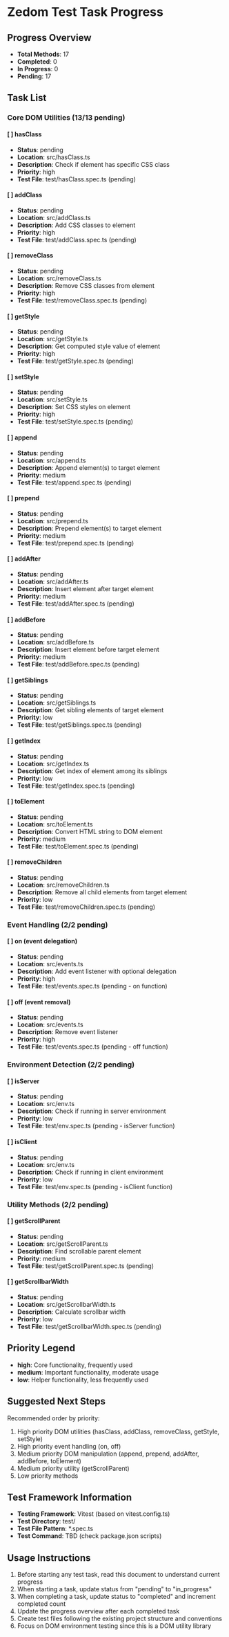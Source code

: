 # Zedom Test Task Progress

## Progress Overview
- **Total Methods**: 17
- **Completed**: 0
- **In Progress**: 0  
- **Pending**: 17

## Task List

### Core DOM Utilities (13/13 pending)

#### [ ] hasClass
- **Status**: pending
- **Location**: src/hasClass.ts
- **Description**: Check if element has specific CSS class
- **Priority**: high
- **Test File**: test/hasClass.spec.ts (pending)

#### [ ] addClass  
- **Status**: pending
- **Location**: src/addClass.ts
- **Description**: Add CSS classes to element
- **Priority**: high
- **Test File**: test/addClass.spec.ts (pending)

#### [ ] removeClass
- **Status**: pending
- **Location**: src/removeClass.ts
- **Description**: Remove CSS classes from element
- **Priority**: high
- **Test File**: test/removeClass.spec.ts (pending)

#### [ ] getStyle
- **Status**: pending
- **Location**: src/getStyle.ts
- **Description**: Get computed style value of element
- **Priority**: high
- **Test File**: test/getStyle.spec.ts (pending)

#### [ ] setStyle
- **Status**: pending
- **Location**: src/setStyle.ts
- **Description**: Set CSS styles on element
- **Priority**: high
- **Test File**: test/setStyle.spec.ts (pending)

#### [ ] append
- **Status**: pending
- **Location**: src/append.ts
- **Description**: Append element(s) to target element
- **Priority**: medium
- **Test File**: test/append.spec.ts (pending)

#### [ ] prepend
- **Status**: pending
- **Location**: src/prepend.ts
- **Description**: Prepend element(s) to target element
- **Priority**: medium
- **Test File**: test/prepend.spec.ts (pending)

#### [ ] addAfter
- **Status**: pending
- **Location**: src/addAfter.ts
- **Description**: Insert element after target element
- **Priority**: medium
- **Test File**: test/addAfter.spec.ts (pending)

#### [ ] addBefore
- **Status**: pending
- **Location**: src/addBefore.ts
- **Description**: Insert element before target element
- **Priority**: medium
- **Test File**: test/addBefore.spec.ts (pending)

#### [ ] getSiblings
- **Status**: pending
- **Location**: src/getSiblings.ts
- **Description**: Get sibling elements of target element
- **Priority**: low
- **Test File**: test/getSiblings.spec.ts (pending)

#### [ ] getIndex
- **Status**: pending
- **Location**: src/getIndex.ts
- **Description**: Get index of element among its siblings
- **Priority**: low
- **Test File**: test/getIndex.spec.ts (pending)

#### [ ] toElement
- **Status**: pending
- **Location**: src/toElement.ts
- **Description**: Convert HTML string to DOM element
- **Priority**: medium
- **Test File**: test/toElement.spec.ts (pending)

#### [ ] removeChildren
- **Status**: pending
- **Location**: src/removeChildren.ts
- **Description**: Remove all child elements from target element
- **Priority**: low
- **Test File**: test/removeChildren.spec.ts (pending)

### Event Handling (2/2 pending)

#### [ ] on (event delegation)
- **Status**: pending
- **Location**: src/events.ts
- **Description**: Add event listener with optional delegation
- **Priority**: high
- **Test File**: test/events.spec.ts (pending - on function)

#### [ ] off (event removal)
- **Status**: pending
- **Location**: src/events.ts
- **Description**: Remove event listener
- **Priority**: high
- **Test File**: test/events.spec.ts (pending - off function)

### Environment Detection (2/2 pending)

#### [ ] isServer
- **Status**: pending
- **Location**: src/env.ts
- **Description**: Check if running in server environment
- **Priority**: low
- **Test File**: test/env.spec.ts (pending - isServer function)

#### [ ] isClient
- **Status**: pending
- **Location**: src/env.ts
- **Description**: Check if running in client environment
- **Priority**: low
- **Test File**: test/env.spec.ts (pending - isClient function)

### Utility Methods (2/2 pending)

#### [ ] getScrollParent
- **Status**: pending
- **Location**: src/getScrollParent.ts
- **Description**: Find scrollable parent element
- **Priority**: medium
- **Test File**: test/getScrollParent.spec.ts (pending)

#### [ ] getScrollbarWidth
- **Status**: pending
- **Location**: src/getScrollbarWidth.ts
- **Description**: Calculate scrollbar width
- **Priority**: low
- **Test File**: test/getScrollbarWidth.spec.ts (pending)

## Priority Legend
- **high**: Core functionality, frequently used
- **medium**: Important functionality, moderate usage
- **low**: Helper functionality, less frequently used

## Suggested Next Steps
Recommended order by priority:
1. High priority DOM utilities (hasClass, addClass, removeClass, getStyle, setStyle)
2. High priority event handling (on, off)
3. Medium priority DOM manipulation (append, prepend, addAfter, addBefore, toElement)
4. Medium priority utility (getScrollParent)
5. Low priority methods

## Test Framework Information
- **Testing Framework**: Vitest (based on vitest.config.ts)
- **Test Directory**: test/
- **Test File Pattern**: *.spec.ts
- **Test Command**: TBD (check package.json scripts)

## Usage Instructions
1. Before starting any test task, read this document to understand current progress
2. When starting a task, update status from "pending" to "in_progress"
3. When completing a task, update status to "completed" and increment completed count
4. Update the progress overview after each completed task
5. Create test files following the existing project structure and conventions
6. Focus on DOM environment testing since this is a DOM utility library